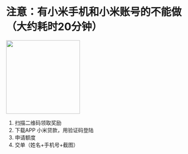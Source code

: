 # 注意：有小米手机和小米账号的不能做（大约耗时20分钟）
<img src="http://m.qpic.cn/psb?/V136jZEC1zMlyg/DZvZoArq*iP.c2kW7rXNBBBZ8yuJ2FsASenecMLCEnE!/b/dEYBAAAAAAAA&bo=GAEYAQAAAAADByI!&rf=viewer_4" height="200" width="200">

1. 扫描二维码领取奖励
2. 下载APP 小米贷款，用验证码登陆
3. 申请额度
4. 交单（姓名+手机号+截图）